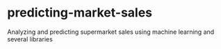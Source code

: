 # predicting-market-sales
Analyzing and predicting supermarket sales using machine learning and several libraries 
